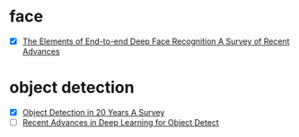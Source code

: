# face
- [x] [The Elements of End-to-end Deep Face Recognition A Survey of Recent Advances](./The%20Elements%20of%20End-to-end%20Deep%20Face%20Recognition%20A%20Survey%20of%20Recent%20Advances/../Object%20Detection%20in%2020%20Years%20A%20Survey/essay.md)

# object detection
- [x] [Object Detection in 20 Years A Survey](Object%20Detection%20in%2020%20Years%20A%20Survey/../Object%20Detection%20in%2020%20Years%20A%20Survey/essay.md)
- [ ] [Recent Advances in Deep Learning for Object Detect](./Recent%20Advances%20in%20Deep%20Learning%20for%20Object%20Detect/essay.md)
